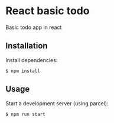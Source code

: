 # React basic todo
Basic todo app in react

## Installation
Install dependencies:
```
$ npm install
```

## Usage
Start a development server (using parcel):
```
$ npm run start
```
